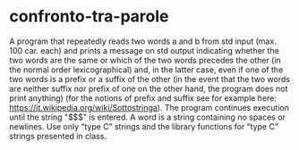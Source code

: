# confronto-tra-parole
A program that repeatedly reads two words a and b from std input (max. 100 car. each) and prints a message on std output indicating whether the two words are the same
or which of the two words precedes the other (in the normal order lexicographical) and, in the latter case, even if one of the two words is a prefix or a suffix
of the other (in the event that the two words are neither suffix nor prefix of one on the other hand, the program does not print anything)
(for the notions of prefix and suffix see for example here: https://it.wikipedia.org/wiki/Sottostringa). The program continues execution until the string "$$$" is entered.
A word is a string containing no spaces or newlines. Use only “type C” strings and the library functions for “type C” strings presented in class.
